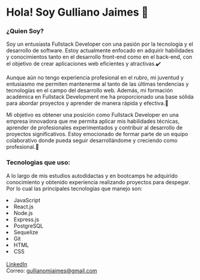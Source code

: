 # Hola! Soy Gulliano Jaimes 👋

<h3>¿Quien Soy?</h3>

Soy un entusiasta Fullstack Developer con una pasión por la tecnología y el desarrollo de software. Estoy actualmente enfocado en adquirir habilidades y conocimientos tanto en el desarrollo front-end como en el back-end, con el objetivo de crear aplicaciones web eficientes y atractivas.✔️

Aunque aún no tengo experiencia profesional en el rubro, mi juventud y entusiasmo me permiten mantenerme al tanto de las últimas tendencias y tecnologías en el campo del desarrollo web. Además, mi formación académica en Fullstack Development me ha proporcionado una base sólida para abordar proyectos y aprender de manera rápida y efectiva.🚀

Mi objetivo es obtener una posición como Fullstack Developer en una empresa innovadora que me permita aplicar mis habilidades técnicas, aprender de profesionales experimentados y contribuir al desarrollo de proyectos significativos. Estoy emocionado de formar parte de un equipo colaborativo donde pueda seguir desarrollándome y creciendo como profesional.📌

<h3>Tecnologias que uso: </h3> 

A lo largo de mis estudios autodidactas y en bootcamps he adquirido conocimiento y obtenido experiencia realizando proyectos para despegar. Por lo cual las principales tecnologías que manejo son: 

<li> JavaScript</li>
<li> React.js</li>
<li> Node.js</li>
<li> Express.js</li>
<li> PostgreSQL</li>
<li> Sequelize</li>
<li> Git</li>
<li> HTML</li>
<li> CSS</li>
<br>
<a href='https://www.linkedin.com/in/gulliano-jaimes/'> LinkedIn </a> <br>
Correo: <a href='https://mail.google.com/mail/u/0/?tab=rm&ogbl#inbox'>gullianomjaimes@gmail.com </a>

